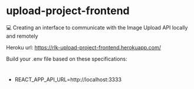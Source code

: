 # upload-project-frontend
:computer: Creating an interface to communicate with the Image Upload API locally and remotely

Heroku url: https://rlk-upload-project-frontend.herokuapp.com/

Build your .env file based on these specifications: 

#
  * REACT_APP_API_URL=http://localhost:3333
#

